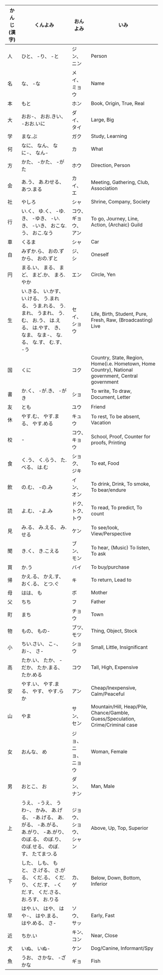 |  かんじ (漢字) |   くんよみ   |   おんよみ   |     いみ    |
| ----------- | ----------- | ----------- | ----------- |
| 人 | ひと、 -り、 -と | ジン、 ニン | Person |
| 名 | な、 -な | メイ、 ミョウ | Name |
| 本 | もと | ホン | Book, Origin, True, Real |
| 大 | おお-、 おお.きい、 -おお.いに | ダイ、 タイ | Large, Big |    
| 学 | まな.ぶ | ガク | Study, Learning |
| 何 | なに、 なん、 なに-、 なん- | カ | What |
| 方 | かた、 -かた、 -がた | ホウ | Direction, Person |
| 会 | あ.う、 あ.わせる、 あつ.まる | カイ、 エ | Meeting, Gathering, Club, Association |
| 社 | やしろ | シャ | Shrine, Company, Society |
| 行 | い.く、 ゆ.く、 -ゆ.き、 -ゆき、 -い.き、 -いき、 おこな.う、 おこ.なう | コウ、 ギョウ、 アン | To go, Journey, Line, Action, (Archaic) Guild |
| 車 | くるま | シャ | Car |
| 自 | みずか.ら、 おの.ずから、 おの.ずと | ジ、 シ | Oneself |
| 円 | まる.い、 まる、 まど、 まど.か、 まろ.やか | エン | Circle, Yen |
| 生 | い.きる、 い.かす、 い.ける、 う.まれる、 うま.れる、 う.まれ、 うまれ、 う.む、 お.う、 は.える、 は.やす、 き、 なま、 なま-、 な.る、 な.す、 む.す、 -う | セイ、 ショウ | Life, Birth, Student, Pure, Fresh, Raw, (Broadcasting) Live |
| 国 | くに | コク | Country, State, Region, Home(i.e. Hometown, Home Country), National government, Central government |
| 書 | か.く、 -が.き、 -がき | ショ | To write, To draw, Document, Letter |
| 友 | とも | ユウ | Friend |
| 休 | やす.む、 やす.まる、 やす.める | キュウ | To rest, To be absent, Vacation |
| 校 | - | コウ、 キョウ | School, Proof, Counter for proofs, Printing |
| 食 | く.う、 く.らう、 た.べる、 は.む | ショク、 ジキ | To eat, Food |
| 飲 | の.む、 -の.み | イン、 オン | To drink, Drink, To smoke, To bear/endure |
| 読 | よ.む、 -よ.み | ドク、 トク、 トウ | To read, To predict, To count |
| 見 | み.る、 み.える、 み.せる | ケン | To see/look, View/Perspective |
| 聞 | き.く、 き.こえる | ブン、 モン | To hear, (Music) To listen, To ask |
| 買 | か.う | バイ | To buy/purchase |
| 帰 | かえ.る、 かえ.す、 おく.る、 とつ.ぐ | キ | To return, Lead to |
| 母 | はは、 も | ボ | Mother |
| 父 | ちち | フ | Father |
| 町 | まち | チョウ | Town |
| 物 | もの、 もの- | ブツ、 モツ | Thing, Object, Stock |
| 小 | ちい.さい、 こ-、 お-、 さ- | ショウ | Small, Little, Insignificant |
| 高 | たか.い、 たか、 -だか、 たか.まる、 たか.める | コウ | Tall, High, Expensive |
| 安 | やす.い、 やす.まる、 やす、 やす.らか | アン | Cheap/Inexpensive, Calm/Peaceful |
| 山 | やま | サン、 セン | Mountain/Hill, Heap/Pile, Chance/Gamble, Guess/Speculation, Crime/Criminal case |
| 女 | おんな、 め | ジョ、 ニョ、 ニョウ | Woman, Female |
| 男 | おとこ、 お | ダン、 ナン | Man, Male |
| 上 |うえ、 -うえ、 うわ-、 かみ、 あ.げる、 -あ.げる、 あ.がる、 -あ.がる、 あ.がり、 -あ.がり、 のぼ.る、 のぼ.り、 のぼ.せる、 のぼ.す、 たてまつ.る | ジョウ、 ショウ、 シャン | Above, Up, Top, Superior  |
| 下 | した、 しも、 もと、 さ.げる、 さ.がる、 くだ.る、 くだ.り、 くだ.す、 -くだ.す、 くだ.さる、 お.ろす、 お.りる | カ、 ゲ | Below, Down, Bottom, Inferior |
| 早 | はや.い、 はや、 はや-、 はや.まる、 はや.める、 さ- | ソウ、 サッ | Early, Fast |
| 近 | ちか.い | キン、 コン | Near, Close |
| 犬 | いぬ、 いぬ- | ケン | Dog/Canine, Informant/Spy |
| 魚 | うお、 さかな、 -ざかな | ギョ | Fish |
